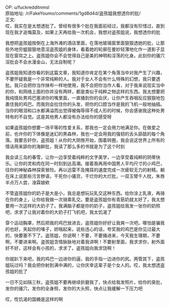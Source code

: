 
OP: u/fuckredditnmsl  
原始地址: /r/FakeYoumo/comments/1gd8d4d/盗孩姐我想透你的批/  
正文:  
哎，我实在是太想透批了。曾经有很多个批在我面前经过，我都没有珍惜过，直到现在我才追悔莫及，如果上天再给我一次机会，我想对盗孩姐说，我想透你的批

我想把盗孩姐按倒在上海外滩的酒店里面，在落地玻璃窗里面狠狠透她的批，让那些外地穷蛆狠狠地意淫盗孩姐的身体，看着她的轮廓在曼妙轻薄地化作一道影子显现在窗帘之上。盗孩姐你会不会觉得自己是美的神明和淫荡的化身。此刻你的骚穴淫批会不会水漫金山，无法自制呢？

盗孩姐我知道你看的到这篇文章，我知道你肯定在某个角落当中对我产生了兴趣，不要怀疑我是一个非常纯粹的人。我对于女人不会有什么特殊的幻想，我只要透批。我只会把你当作抹布一样地使用，我不会把你当作人看，对于我来说现实当中的你，和网络上面的你并没有两样，都是类似于纯粹之物这样的东西。我太想要把我纯情处男鸡巴塞进你的嘴里面，一直捅到你的会厌，让你产生吞咽反应狠狠地包裹住我的鸡巴。而我则会拉住你的头发，把你的口腔当作是我的飞机一般地抽插。当你的眼泪和口水都满溢而出觉得被侮辱得不成人形的时候，你会感谢我这种处男特有的不自觉。这是其他男人都没有办法给你的感受呀

如果盗孩姐你想要一场平等的性爱关系，那我也一定会用力地满足你。在做爱之前，也许你的下体像是迷幻的黑森林，我也一定会用我的强韧的舌头舔舐的每个角落。我要舌奸你，盗孩姐！从你的大阴唇开始，围着转圈，我会说这世界上所有的情话用来舔你的海鲜批，我读了那么多的书就是为了这个时刻

我会读三岛的春雪，让你一边享受着纯粹的文字美学，一边享受着纯粹的阴蒂快乐。让你的灵和肉在同一时刻到达高潮。接着我再用中国男人平均尺寸的小鸡巴，往你的神秘森林探索冒险。再以迅雷不及掩耳的速度完成一次疲软无力的射精。躺在床上说那些污言秽语，干死你小骚货，干烂你的大烂批，一双玉臂千人枕，朱唇半点万人尝，淦霖娘欸

不管盗孩姐你的奶子是大是小，我总是想玩玩乳交这种东西。给你涂上乳液，再骑在你的身上，让你给我做一次骑乘乳交。要是盗孩姐你有青筋奶就太好了，我太想要用一次这样的大奶子了。我满脑子都是你的奶子，盗孩姐给我发一张你的奶照吧，求求了让我对着你的大奶子打飞机吧，我太饥渴了

穿个运动胸罩，然后把我的鸡巴放进去，盗孩姐你好好让我爽一次吧。哪怕是骗我的也好，夹起你的嗓子，娇喘起来，说些违心的话，夸奖我的鸡巴是你见过最大的，快要塞不下了。盗孩姐，你说啊！不要，不要捅进来，今天我生理期，不要啊，不要进来啊。盗孩姐含情脉脉地对着我讲啊！不要射里面，我求求你，射外面好不好，这样会有小孩的，求求了。盗孩姐向我求饶啊！

你就趴下来吧，我的鸡巴一边进你的逼，我的手指一边进你的尻。两管其下，盗孩姐玩过吗？我会把你射到满中满的，让你庆幸这辈子是个女人的。哎，我太想透盗孩姐的批了

一日不见如隔三秋，盗孩姐不要再继续折磨我了，快点给我发照片，给你的臭批，发你的骚穴，发你的全身照，发你的大头照，快点让我缓解一下压力吧

哎，性饥渴的国蝻是这样的啊
